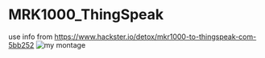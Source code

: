 # MRK1000_ThingSpeak
use info from https://www.hackster.io/detox/mkr1000-to-thingspeak-com-5bb252
![my montage](http://oi65.tinypic.com/2akjwjr.jpg)
